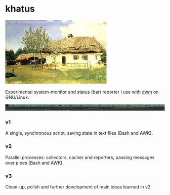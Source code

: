 khatus
======
![mascot](mascot.jpg)

Experimental system-monitor and status (bar) reporter I use with
[dwm](https://dwm.suckless.org/) on GNU/Linux.

![screenshot](screenshot.jpg)

### v1
A single, synchronous script, saving state in text files (Bash and AWK).

### v2
Parallel processes: collectors, cacher and reporters; passing messages over pipes
(Bash and AWK).

### v3
Clean-up, polish and further development of main ideas learned in v2.
